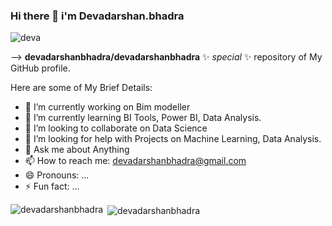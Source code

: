 ### Hi there 👋 i'm Devadarshan.bhadra

![deva](https://github.com/devadarshanbhadra/devadarshanbhadra/assets/120326821/a5dc9284-4de1-4d0e-843f-8567bb475991)


-->
**devadarshanbhadra/devadarshanbhadra** ✨ _special_ ✨ repository of My GitHub profile.

Here are some of My Brief Details:

- 🔭 I’m currently working on Bim modeller
- 🌱 I’m currently learning BI Tools, Power BI, Data Analysis.
- 👯 I’m looking to collaborate on Data Science
- 🤔 I’m looking for help with Projects on Machine Learning, Data Analysis.
- 💬 Ask me about Anything
- 📫 How to reach me: devadarshanbhadra@gmail.com
- 😄 Pronouns: ...
- ⚡ Fun fact: ...


  
<p><img align="left" src="https://github-readme-stats.vercel.app/api/top-langs?username=devadarshanbhadra&show_icons=true&locale=en&layout=compact" alt="devadarshanbhadra" /></p>

<p>&nbsp;<img align="center" src="https://github-readme-stats.vercel.app/api?username=devadarshanbhadra&show_icons=true&locale=en" alt="devadarshanbhadra" /></p>
